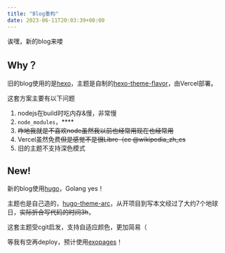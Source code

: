 ```yaml
---
title: "Blog重构"
date: 2023-06-11T20:03:39+08:00
---
```


诶嘿，新的blog来喽

## Why？

旧的blog使用的是[hexo](https://hexo.io/zh-cn/)，主题是自制的[hexo-theme-flavor](https://codeberg.org/xtex/hexo-theme-flavor)，由Vercel部署。

这套方案主要有以下问题

1. nodejs在build时吃内存&慢，非常慢
2. `node_modules`，****
3. ~~咋地我就是不喜欢node虽然我以前也经常用现在也经常用~~
4. Vercel虽然免费~~但是感觉不是很Libre（cc @wikipedia_zh_cs~~
5. 旧的主题不支持深色模式

## New!

新的blog使用[hugo](https://gohugo.io/)，Golang yes！

主题也是自己造的，[hugo-theme-arc](https://codeberg.org/xtex/hugo-theme-arc/)，从开项目到写本文经过了大约7个地球日，~~实际折合写代码的时间3h~~，

这套主题受cgit启发，支持自适应颜色，更加简易（

等我有空再deploy，预计使用[exopages](https://exozy.me/)！

